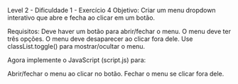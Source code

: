 Level 2 - Dificuldade 1 - Exercício 4
Objetivo: Criar um menu dropdown interativo que abre e fecha ao clicar em um botão.

Requisitos:
Deve haver um botão para abrir/fechar o menu.
O menu deve ter três opções.
O menu deve desaparecer ao clicar fora dele.
Use classList.toggle() para mostrar/ocultar o menu.

Agora implemente o JavaScript (script.js) para:

Abrir/fechar o menu ao clicar no botão.
Fechar o menu se clicar fora dele.